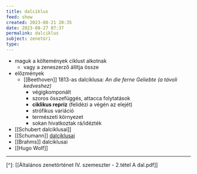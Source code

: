 ```yaml
---
title: dalciklus
feed: show
created: 2023-08-21 20:35
date: 2023-08-27 07:37
permalink: dalciklus
subject: zenetöri
type: 
---
```


- maguk a költemények ciklust alkotnak
	- vagy a zeneszerző állítja össze
- előzmények
	- [[Beethoven]] 1813-as dalciklusa: *An die ferne Geliebte* *(a távoli kedveshez)*
		- végigkomponált
		- szoros összefüggés, attacca folytatások
		- **ciklikus repríz** (felidézi a végén az elejét)
		- strófikus variáció
		- természeti környezet
		- sokan hivatkoztak rá/idézték
- [[Schubert dalciklusai]]
- [[Schumann]] [dalciklusai](Schumann)
- [[Brahms]] dalciklusai
- [[Hugo Wolf]]

---
[^]: [[Általános zenetörténet IV. szemeszter - 2.tétel A dal.pdf]]